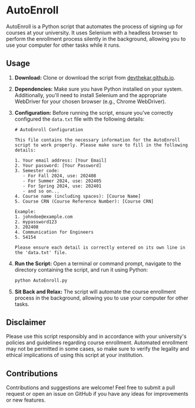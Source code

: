 # AutoEnroll

AutoEnroll is a Python script that automates the process of signing up for courses at your university. It uses Selenium with a headless browser to perform the enrollment process silently in the background, allowing you to use your computer for other tasks while it runs.

## Usage

1. **Download:** Clone or download the script from [devthekar.github.io](https://devthekar.github.io/).

2. **Dependencies:** Make sure you have Python installed on your system. Additionally, you'll need to install Selenium and the appropriate WebDriver for your chosen browser (e.g., Chrome WebDriver).

3. **Configuration:** Before running the script, ensure you've correctly configured the `data.txt` file with the following details:

   ```plaintext
   # AutoEnroll Configuration

   This file contains the necessary information for the AutoEnroll script to work properly. Please make sure to fill in the following details:

   1. Your email address: [Your Email]
   2. Your password: [Your Password]
   3. Semester code: 
      - For Fall 2024, use: 202408
      - For Summer 2024, use: 202405
      - For Spring 2024, use: 202401
      - and so on...
   4. Course name (including spaces): [Course Name]
   5. Course CRN (Course Reference Number): [Course CRN]

   Example:
   1. johndoe@example.com
   2. mypassword123
   3. 202408
   4. Communication for Engineers
   5. 54154

   Please ensure each detail is correctly entered on its own line in the 'data.txt' file.

4. **Run the Script:** Open a terminal or command prompt, navigate to the directory containing the script, and run it using Python:

    ```bash
    python AutoEnroll.py
    ```

5. **Sit Back and Relax:** The script will automate the course enrollment process in the background, allowing you to use your computer for other tasks.

## Disclaimer

Please use this script responsibly and in accordance with your university's policies and guidelines regarding course enrollment. Automated enrollment may not be permitted in some cases, so make sure to verify the legality and ethical implications of using this script at your institution.

## Contributions

Contributions and suggestions are welcome! Feel free to submit a pull request or open an issue on GitHub if you have any ideas for improvements or new features.
